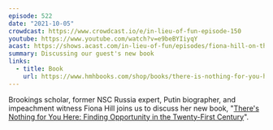 ```yaml
---
episode: 522
date: "2021-10-05"
crowdcast: https://www.crowdcast.io/e/in-lieu-of-fun-episode-150
youtube: https://www.youtube.com/watch?v=e9beBYIiyqY
acast: https://shows.acast.com/in-lieu-of-fun/episodes/fiona-hill-on-theres-nothing-for-you-here
summary: Discussing our guest's new book
links:
  - title: Book
    url: https://www.hmhbooks.com/shop/books/there-is-nothing-for-you-here/9780358574316
---
```

Brookings scholar, former NSC Russia expert, Putin biographer, and impeachment witness Fiona Hill joins us to discuss her new book, "[There's Nothing for You Here: Finding Opportunity in the Twenty-First Century][book]".

[book]: https://www.hmhbooks.com/shop/books/there-is-nothing-for-you-here/9780358574316
